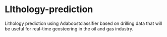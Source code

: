 # LIthology-prediction
Lithology prediction using Adaboostclassifier based on drilling data  that will be useful for real-time geosteering in the oil and gas industry.
